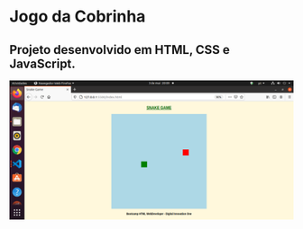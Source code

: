 # Jogo da Cobrinha

## Projeto desenvolvido em HTML, CSS e JavaScript.

![Jogo da Cobrinha](https://github.com/DKiatkowski/jogo-da-cobrinha/blob/main/Captura-de-tela.png)
